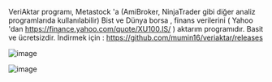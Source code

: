VeriAktar programı, ﻿Metastock 'a (AmiBroker, NinjaTrader gibi diğer analiz programlarıda kullanılabilir) Bist ve Dünya borsa , finans verilerini ( Yahoo 'dan https://finance.yahoo.com/quote/XU100.IS/ ) aktarım programıdır. Basit ve ücretsizdir. İndirmek için : https://github.com/mumin16/veriaktar/releases

![image](https://github.com/user-attachments/assets/1788d749-b771-4b1b-a8e3-41c04fc54568)

![image](https://github.com/user-attachments/assets/01e1f06f-3209-4ba1-88f3-c5db247727ad)
